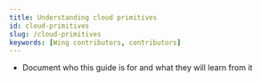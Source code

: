 ```yaml
---
title: Understanding cloud primitives
id: cloud-primitives
slug: /cloud-primitives
keywords: [Wing contributors, contributors]
---
```


- Document who this guide is for and what they will learn from it

